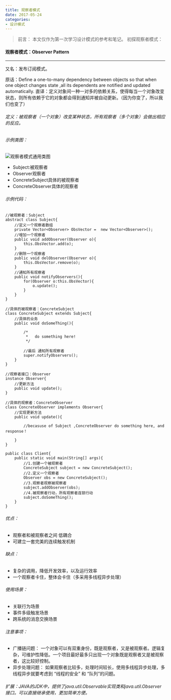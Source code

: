 ```yaml
---
title: 观察者模式
date: 2017-05-24
categories:
- 设计模式
---
```


>前言：
本文仅作为第一次学习设计模式的参考和笔记。
初探观察者模式：

#### 观察者模式：Observer Pattern
----
又名：发布订阅模式。

原话：Define a one-to-many dependency between objects so that when one object changes state ,all its dependents are notified and updated automatically.
直译：定义对象间一种一对多的依赖关系，使得每当一个对象改变状态，则所有依赖于它的对象都会得到通知并被自动更新。（因为你变了，所以我们也变了）

###### 定义：被观察者（一个对象）改变某种状态，所有观察者（多个对象）会做出相应的反应。

###### 示例类图：
![观察者模式通用类图](http://upload-images.jianshu.io/upload_images/3407530-15b18d8be33ea9fc.png?imageMogr2/auto-orient/strip%7CimageView2/2/w/1240)
- Subject:被观察者
- Observer观察者
- ConcreteSubject具体的被观察者
- ConcreteObserver具体的观察者

###### 示例代码：

```ObserverPattern
//被观察者：Subject
abstract class Subject{
    //定义一个观察者数组
    private Vector<Observer> ObsVector =  new Vector<Observer>();
    //增加一个观察者
    public void addObserver(Observer o){
        this.ObsVector.add(o);
    }
    //删除一个观察者
    public void delObserver(Observer o){
        this.ObsVector.remove(o);
    }
    //通知所有观察者
    public void notifyObservers(){
        for(Observer o:this.ObsVector){
            o.update();
        }
    }
}

//具体的被观察者：ConcreteSubject
class ConcreteSubject extends Subject{
    //具体的业务
    public void doSomeThing(){

        /*
         *   do something here!
         */

        //最后 通知所有观察者
        super.notifyObservers();
    }
}

//观察者接口：Observer
instance Observer{
    //更新方法
    public void update();
}

//具体的观察者：ConcreteObserver
class ConcreteObserver implements Observer{
    //实现更新方法
    public void update(){

        //becasuse of Subject ,ConcreteObserver do something here, and response！

    }
}

public class Client{
    public static void main(String[] args){
        //1.创建一个被观察者
        ConcreteSubject subject = new ConcreteSubject();
        //2.定义一个观察者
        Observer obs = new ConcreteSubject();
        //3.观察者观察被观察者
        subject.addObserver(obs);
        //4.被观察者行动，所有观察者连锁行动
        subject.doSomeThing();
    }
}
```

###### 优点：
- 观察者和被观察者之间 低耦合
- 可建立一套完美的连续触发机制

###### 缺点：
- 复杂的调用，降低开发效率，以及运行效率
- 一个观察者卡住，整体会卡住（多采用多线程异步处理）

###### 使用场景：
- 关联行为场景
- 事件多级触发场景
- 跨系统的消息交换场景

###### 注意事项：
- 广播链问题：
一个对象可以有双重身份，既是观察者，又是被观察者。逻辑复杂，可维护性降低。一个项目最好最多只出现一个对象既是观察者又是被观察者，这比较好控制。
- 异步处理问题：
如果观察者比较多，处理时间较长，使用多线程异步处理，多线程异步就要考虑到 “线程的安全” 和 “队列”的问题。

###### 扩展：JAVA的JDK中，提供了java.util.Observable实现类和java.util.Observer接口。可以直接继承使用，更加简单方便。
